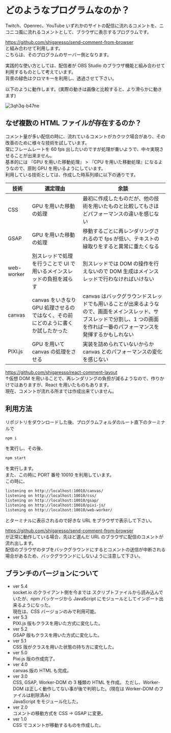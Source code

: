 # どのようなプログラムなのか？

Twitch、Openrec、YouTube いずれかのサイトの配信に流れるコメントを、ニコニコ風に流れるコメントとして、ブラウザに表示するプログラムです。  

https://github.com/shigaresso/send-comment-from-browser  
と組み合わせて利用します。  
こちらは、そのプログラムのサーバー側となります。  

実践的な使い方としては、配信者が OBS Studio のブラウザ機能と組み合わせて利用するものとして考えています。  
背景の緑色はクロマキーを利用し、透過させて下さい。  

以下のように動作します。(実際の動きは画像と比較すると、より滑らかに動きます)  

![3qh3q-b47ne](https://user-images.githubusercontent.com/70837100/147489704-0f082eb9-d88d-4cb5-918e-85063773064d.gif)  

## なぜ複数の HTML ファイルが存在するのか？  

コメント量が多い配信の時に、流れているコメントがカクツク場合があり、その改善のために様々な技術を試しています。  
常にフレームレートを 60 fps 出したいのですが処理が重いようで、中々実現させることが出来ません。  
基本的には 『GPU を用いた移動処理』 > 『CPU を用いた移動処理』になるようなので、原則 GPU を用いるようにしています。    
利用している技術としては、作成した時系列順に以下の通りです。  

|技術|選定理由|余談|
|--|--|--|
|CSS|GPU を用いた移動の処理|最初に作成したものだが、他の技術を用いたものと比較してもさほどパフォーマンスの違いを感じない|
|GSAP|GPU を用いた移動の処理|移動するごとに再レンダリングされるので fps が低い、テキストの縁取りをすると異常に重たくなる|
|web-worker|別スレッドで処理を行うことで UI で用いるメインスレッドの負担を減らす|別スレッドでは DOM の操作を行えないので DOM 生成はメインスレッドで行わなければいけない|
|canvas|canvas をいきなり GPU 処理させるのではなく、その前にどのように書くか試したかった|canvas はバックグラウンドスレッドでも用いることが出来るようなので、画面をメインスレッド、サブスレッドで分割し、1 つの画面を作れば一番のパフォーマンスを発揮するかもしれない|
|PIXI.js|GPU を用いて canvas の処理をさせる|実装を詰められていないからか canvas とのパフォーマンスの変化を感じない|

https://github.com/shigaresso/react-comment-layout  
↑仮想 DOM を用いることで、再レンダリングの負担が減るようなので、作りかけではありますが、React を用いたものもあります。  
現在、コメントが流れる所までは作成出来ていません。  

## 利用方法  

リポジトリをダウンロードした後、プログラムフォルダのルート直下のターミナルで  

```zsh
npm i
```

を実行し、その後、  

```zsh
npm start
```

を実行します。  
また、この時に PORT 番号 10010 を利用しています。  
この時に、

```zsh
listening on http://localhost:10010/canvas/
listening on http://localhost:10010/css/
listening on http://localhost:10010/gsap/
listening on http://localhost:10010/pixi-js/
listening on http://localhost:10010/web-worker/
```

とターミナルに表示されるので好きな URL をブラウザで表示して下さい。  

https://github.com/shigaresso/send-comment-from-browser  
が正常に動作している場合、先ほど選んだ URL のブラウザに配信のコメントが流れ出します。  
配信のブラウザのタブをバックグラウンドにするとコメントの送信が中断される場合があるため、バックグラウンドにしないように注意して下さい。  

## ブランチのバージョンについて
- ver 5.4  
socket.io のクライアント側を今までは スクリプトファイルから読み込んでいたが、npm パッケージから JavaScript にモジュールとしてインポート出来るようになった。  
現在は、CSS バージョンのみで利用可能。  
- ver 5.3  
PIXI.js 版もクラスを用いた方式に変化した。  
- ver 5.2  
GSAP 版もクラスを用いた方式に変化した。  
- ver 5.1  
CSS 版がクラスを用いた状態の持ち方に変化した。  
- ver 5.0  
Pixi.js 版の作成完了。  
- ver 4.0  
canvas 版の HTML も完成。
- ver 3.0  
CSS, GSAP, Worker-DOM の 3 種類の HTML を作成。 
ただし、Worker-DOM は正しく動作してない事が後で判明した。(現在は Worker-DOM のファイルは削除済み)   
JavaScript をモジュール化した。  
- ver 2.0  
コメントの移動方式を CSS -> GSAP に変更。  
- ver 1.0  
CSS でコメントが移動するものを作成した。  